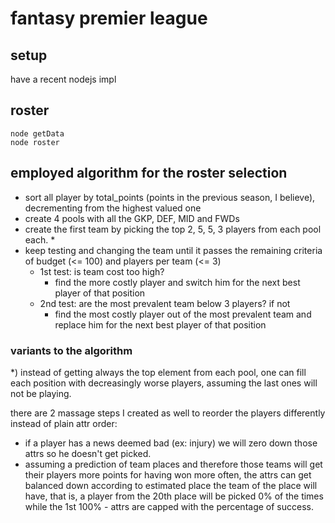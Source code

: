 # fantasy premier league

## setup

have a recent nodejs impl

## roster

    node getData
    node roster

## employed algorithm for the roster selection

- sort all player by total_points (points in the previous season, I believe), decrementing from the highest valued one
- create 4 pools with all the GKP, DEF, MID and FWDs
- create the first team by picking the top 2, 5, 5, 3 players from each pool each. \*
- keep testing and changing the team until it passes the remaining criteria of budget (<= 100) and players per team (<= 3)
  - 1st test: is team cost too high?
    - find the more costly player and switch him for the next best player of that position
  - 2nd test: are the most prevalent team below 3 players? if not
    - find the most costly player out of the most prevalent team and replace him for the next best player of that position

### variants to the algorithm

\*) instead of getting always the top element from each pool, one can fill each position with decreasingly worse players, assuming the last ones will not be playing.

there are 2 massage steps I created as well to reorder the players differently instead of plain attr order:

- if a player has a news deemed bad (ex: injury) we will zero down those attrs so he doesn't get picked.
- assuming a prediction of team places and therefore those teams will get their players more points for having won more often, the attrs can get balanced down according to estimated place the team of the place will have, that is,
  a player from the 20th place will be picked 0% of the times while the 1st 100% - attrs are capped with the percentage of success.
